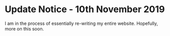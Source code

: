 # Update Notice - 10th November 2019

I am in the process of essentially re-writing my entire website. Hopefully, more on this soon.

